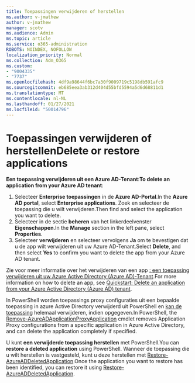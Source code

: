 ```yaml
---
title: Toepassingen verwijderen of herstellen
ms.author: v-jmathew
author: v-jmathew
manager: scotv
ms.audience: Admin
ms.topic: article
ms.service: o365-administration
ROBOTS: NOINDEX, NOFOLLOW
localization_priority: Normal
ms.collection: Adm_O365
ms.custom:
- "9004335"
- "7737"
ms.openlocfilehash: 4df9a98644f6bc7a30f9009719c5198db591afc9
ms.sourcegitcommit: eb685eea3ab312d404d55bfd5594a5d6d68811d1
ms.translationtype: MT
ms.contentlocale: nl-NL
ms.lasthandoff: 01/27/2021
ms.locfileid: "50014796"
---
```

# <a name="delete-or-restore-applications"></a><span data-ttu-id="23e4b-102">Toepassingen verwijderen of herstellen</span><span class="sxs-lookup"><span data-stu-id="23e4b-102">Delete or restore applications</span></span>

<span data-ttu-id="23e4b-103">**Een toepassing verwijderen uit een Azure AD-Tenant**:</span><span class="sxs-lookup"><span data-stu-id="23e4b-103">**To delete an application from your Azure AD tenant**:</span></span>

1. <span data-ttu-id="23e4b-104">Selecteer **Enterprise toepassingen** in de **Azure AD-Portal**.</span><span class="sxs-lookup"><span data-stu-id="23e4b-104">In the **Azure AD portal**, select **Enterprise applications**.</span></span> <span data-ttu-id="23e4b-105">Zoek en selecteer de toepassing die u wilt verwijderen.</span><span class="sxs-lookup"><span data-stu-id="23e4b-105">Then find and select the application you want to delete.</span></span>
2. <span data-ttu-id="23e4b-106">Selecteer in de sectie **beheren** van het linkerdeelvenster **Eigenschappen**.</span><span class="sxs-lookup"><span data-stu-id="23e4b-106">In the **Manage** section in the left pane, select **Properties**.</span></span>
3. <span data-ttu-id="23e4b-107">Selecteer **verwijderen** en selecteer vervolgens **Ja** om te bevestigen dat u de app wilt verwijderen uit uw Azure AD-Tenant.</span><span class="sxs-lookup"><span data-stu-id="23e4b-107">Select **Delete**, and then select **Yes** to confirm you want to delete the app from your Azure AD tenant.</span></span>

<span data-ttu-id="23e4b-108">Zie voor meer informatie over het verwijderen van een app [: een toepassing verwijderen uit uw Azure Active Directory (Azure AD)-Tenant](https://docs.microsoft.com/azure/active-directory/manage-apps/delete-application-portal#delete-an-application-from-your-azure-ad-tenant).</span><span class="sxs-lookup"><span data-stu-id="23e4b-108">For more information on how to delete an app, see [Quickstart: Delete an application from your Azure Active Directory (Azure AD) tenant](https://docs.microsoft.com/azure/active-directory/manage-apps/delete-application-portal#delete-an-application-from-your-azure-ad-tenant).</span></span>

<span data-ttu-id="23e4b-109">In PowerShell worden toepassings proxy configuraties uit een bepaalde toepassing in azure Active Directory verwijderd uit PowerShell en [kan de toepassing](https://docs.microsoft.com/powershell/module/azuread/remove-azureadapplicationproxyapplication) helemaal verwijderen, indien opgegeven.</span><span class="sxs-lookup"><span data-stu-id="23e4b-109">In PowerShell, the [Remove-AzureADApplicationProxyApplication](https://docs.microsoft.com/powershell/module/azuread/remove-azureadapplicationproxyapplication) cmdlet removes Application Proxy configurations from a specific application in Azure Active Directory, and can delete the application completely if specified.</span></span>

<span data-ttu-id="23e4b-110">U kunt **een verwijderde toepassing herstellen** met PowerShell.</span><span class="sxs-lookup"><span data-stu-id="23e4b-110">You can **restore a deleted application** using PowerShell.</span></span> <span data-ttu-id="23e4b-111">Wanneer de toepassing die u wilt herstellen is vastgesteld, kunt u deze herstellen met [Restore-AzureADDeletedApplication](https://docs.microsoft.com/powershell/module/azuread/restore-azureaddeletedapplication).</span><span class="sxs-lookup"><span data-stu-id="23e4b-111">Once the application you want to restore has been identified, you can restore it using [Restore-AzureADDeletedApplication](https://docs.microsoft.com/powershell/module/azuread/restore-azureaddeletedapplication).</span></span>
